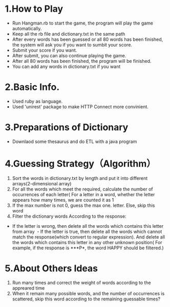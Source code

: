 # 1.How to Play
* Run Hangman.rb to start the game, the program will play the game automatically.
* Keep all the rb file and dictionary.txt in the same path
* After every words has been guessed or all 80 words has been finished, the system will ask you if you want to sumbit your score.
* Submit your score if you want.
* After submit, you can also continue playing the game.
* After all 80 words has been finished, the program will be finished.
* You can add any words in dictionary.txt if you want

# 2.Basic Info.
* Used ruby as language.
* Used 'unirest' package to make HTTP Connect more convinient.

# 3.Preparations of Dictionary
* Downlaod some thesaurus and do ETL with a java program

# 4.Guessing Strategy（Algorithm）
1. Sort the words in dictionary.txt by length and put it into different arrays(2-dimensional array)
2. For all the words which meet the required, calculate the number of occurrences of each letter( For a letter in a word, whether the letter appears how many times, we are counted it as 1
3. If the max number is not 0, guess the max one. letter. Else, skip this word
4. Filter the dictionary words According to the response:
  - If the letter is wrong, then delete all the words which contains this letter from array
  - If the letter is true, then delete all the words which cannot match the response(which convert to regular expression). And delete all the words which contains this letter in any other unknown position( For example, if the response is \*\*\*P\*, the word HAPPY should be filtered.)

# 5.About Others Ideas
1. Run many times and correct the weight of words according to the appreared time
2. When it remain many possible words, and the number of occurrences is scattered, skip this word according to the remaining guessable times?

